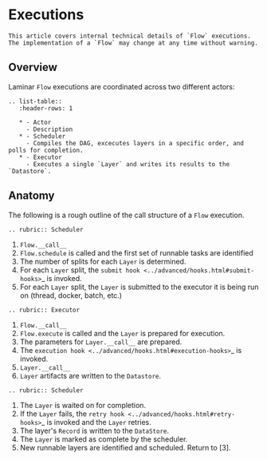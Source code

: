 # Executions

```{warning}
This article covers internal technical details of `Flow` executions. The implementation of a `Flow` may change at any time without warning.
```

## Overview

Laminar `Flow` executions are coordinated across two different actors:

```{eval-rst}
.. list-table::
   :header-rows: 1

   * - Actor
     - Description
   * - Scheduler
     - Compiles the DAG, excecutes layers in a specific order, and polls for completion.
   * - Executor
     - Executes a single `Layer` and writes its results to the `Datastore`.
```

## Anatomy

The following is a rough outline of the call structure of a `Flow` execution.

```{eval-rst}
.. rubric:: Scheduler
```

1. `Flow.__call__`
2. `Flow.schedule` is called and the first set of runnable tasks are identified
3. The number of splits for each `Layer` is determined.
4. For each `Layer` split, the `submit hook <../advanced/hooks.html#submit-hooks>`_ is invoked.
5. For each `Layer` split, the `Layer` is submitted to the executor it is being run on (thread, docker, batch, etc.)

```{eval-rst}
.. rubric:: Executor
```

1. `Flow.__call__`
2. `Flow.execute` is called and the `Layer` is prepared for execution.
3. The parameters for `Layer.__call__` are prepared.
4. The `execution hook <../advanced/hooks.html#execution-hooks>`_ is invoked.
5. `Layer.__call__`
6. `Layer` artifacts are written to the `Datastore`.

```{eval-rst}
.. rubric:: Scheduler
```

1. The `Layer` is waited on for completion.
2. If the `Layer` fails, the `retry hook <../advanced/hooks.html#retry-hooks>`_ is invoked and the `Layer` retries.
3. The layer's `Record` is written to the `DataStore`.
4. The `Layer` is marked as complete by the scheduler.
5. New runnable layers are identified and scheduled. Return to [3].

